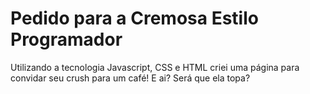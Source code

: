 # Pedido para a Cremosa Estilo Programador
 Utilizando a tecnologia Javascript, CSS e HTML criei uma página para convidar seu crush para um café! 
 E ai? Será que ela topa?

 
